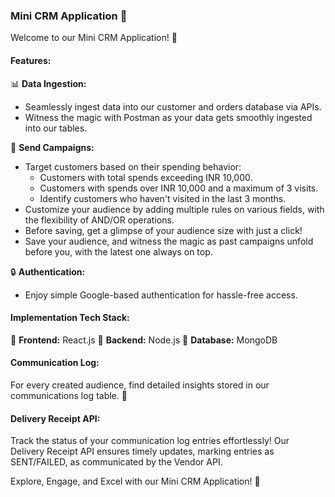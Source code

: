 ### Mini CRM Application 🚀

Welcome to our Mini CRM Application! 🎉

#### Features:

📊 **Data Ingestion:**
- Seamlessly ingest data into our customer and orders database via APIs.
- Witness the magic with Postman as your data gets smoothly ingested into our tables.

📧 **Send Campaigns:**
- Target customers based on their spending behavior:
  - Customers with total spends exceeding INR 10,000.
  - Customers with spends over INR 10,000 and a maximum of 3 visits.
  - Identify customers who haven't visited in the last 3 months.
- Customize your audience by adding multiple rules on various fields, with the flexibility of AND/OR operations.
- Before saving, get a glimpse of your audience size with just a click!
- Save your audience, and witness the magic as past campaigns unfold before you, with the latest one always on top.

🔒 **Authentication:**
- Enjoy simple Google-based authentication for hassle-free access.

#### Implementation Tech Stack:

🔧 **Frontend:** React.js
🔧 **Backend:** Node.js
🔧 **Database:** MongoDB

#### Communication Log:

For every created audience, find detailed insights stored in our communications log table. 📝

#### Delivery Receipt API:

Track the status of your communication log entries effortlessly! Our Delivery Receipt API ensures timely updates, marking entries as SENT/FAILED, as communicated by the Vendor API.

Explore, Engage, and Excel with our Mini CRM Application! 💼